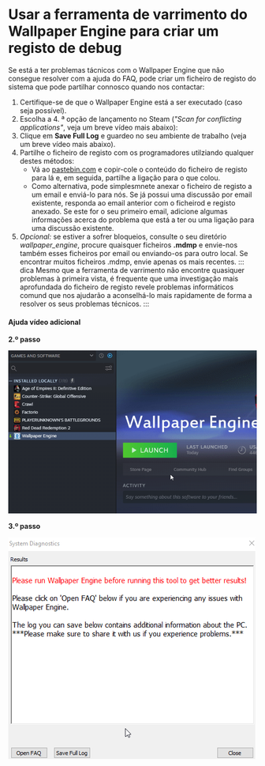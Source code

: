 # Usar a ferramenta de varrimento do Wallpaper Engine para criar um registo de debug

Se está a ter problemas tácnicos com o Wallpaper Engine que não consegue resolver com a ajuda do FAQ, pode criar um ficheiro de registo do sistema que pode partilhar connosco quando nos contactar:

1. Certifique-se de que o Wallpaper Engine está a ser executado (caso seja possível).
2. Escolha a 4. ª opção de lançamento no Steam (*"Scan for conflicting applications"*, veja um breve vídeo mais abaixo):
3. Clique em **Save Full Log** e guardeo no seu ambiente de trabalho (veja um breve vídeo mais abaixo).
4. Partilhe o ficheiro de registo com os programadores utilziando qualquer destes métodos:
    * Vá ao [pastebin.com](https://pastebin.com/) e copir-cole o conteúdo do ficheiro de registo para lá e, em seguida, partilhe a ligação para o que colou.
    * Como alternativa, pode simplesmnete anexar o ficheiro de registo a um email e enviá-lo para nós. Se já possui uma discussão por email existente, responda ao email anterior com o ficheirod e registo anexado. Se este for o seu primeiro email, adicione algumas informações acerca do problema que está a ter ou uma ligação para uma discussão existente.
5. *Opcional:* se estiver a sofrer bloqueios, consulte o seu diretório *wallpaper_engine*, procure quaisquer ficheiros **.mdmp** e envie-nos também esses ficheiros por email ou enviando-os para outro local. Se encontrar muitos ficheiros .mdmp, envie apenas os mais recentes. ::: dica Mesmo que a ferramenta de varrimento não encontre quasiquer problemas à primeira vista, é frequente que uma investigação mais aprofundada do ficheiro de registo revele problemas informáticos comund que nos ajudarão a aconselhá-lo mais rapidamente de forma a resolver os seus problemas técnicos. :::

#### Ajuda vídeo adicional

**2.º passo**

![Scan Tool Launch Option](./scantoollaunch.gif)

**3.º passo**

![Scan Tool Save Log](./scantoolsave.gif)